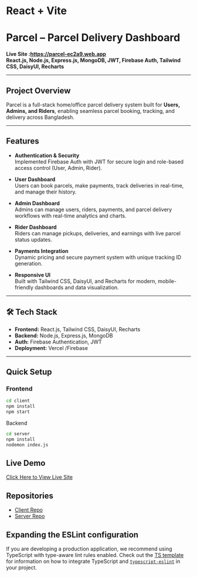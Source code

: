 # React + Vite


# Parcel – Parcel Delivery Dashboard

**Live Site :https://parcel-ec2a9.web.app**  
**React.js, Node.js, Express.js, MongoDB, JWT, Firebase Auth, Tailwind CSS, DaisyUI, Recharts**

---

##  Project Overview
Parcel is a full-stack home/office parcel delivery system built for **Users, Admins, and Riders**, enabling seamless parcel booking, tracking, and delivery across Bangladesh.

---

##  Features

-  **Authentication & Security**  
  Implemented Firebase Auth with JWT for secure login and role-based access control (User, Admin, Rider).  

-  **User Dashboard**  
  Users can book parcels, make payments, track deliveries in real-time, and manage their history.  

-  **Admin Dashboard**  
  Admins can manage users, riders, payments, and parcel delivery workflows with real-time analytics and charts.  

-  **Rider Dashboard**  
  Riders can manage pickups, deliveries, and earnings with live parcel status updates.  

-  **Payments Integration**  
  Dynamic pricing and secure payment system with unique tracking ID generation.  

-  **Responsive UI**  
  Built with Tailwind CSS, DaisyUI, and Recharts for modern, mobile-friendly dashboards and data visualization.  

---

## 🛠 Tech Stack

- **Frontend:** React.js, Tailwind CSS, DaisyUI, Recharts  
- **Backend:** Node.js, Express.js, MongoDB  
- **Auth:** Firebase Authentication, JWT  
- **Deployment:** Vercel /Firebase
---
##  Quick Setup

### Frontend
```bash
cd client
npm install
npm start
```
Backend
```bash
cd server
npm install
nodemon index.js
```


##  Live Demo
[Click Here to View Live Site](https://parcel-ec2a9.web.app)

##  Repositories
- [Client Repo](https://github.com/ashik-amante/parcel-client)  
- [Server Repo](https://github.com/ashik-amante/parcel-server)








## Expanding the ESLint configuration

If you are developing a production application, we recommend using TypeScript with type-aware lint rules enabled. Check out the [TS template](https://github.com/vitejs/vite/tree/main/packages/create-vite/template-react-ts) for information on how to integrate TypeScript and [`typescript-eslint`](https://typescript-eslint.io) in your project.
